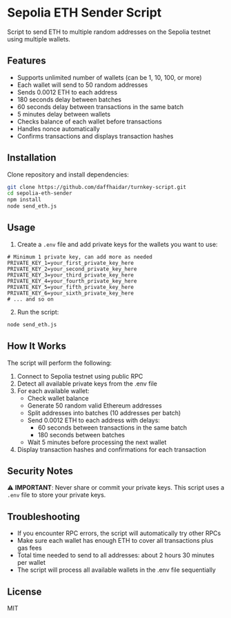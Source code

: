 # Sepolia ETH Sender Script

Script to send ETH to multiple random addresses on the Sepolia testnet using multiple wallets.

## Features

* Supports unlimited number of wallets (can be 1, 10, 100, or more)
* Each wallet will send to 50 random addresses
* Sends 0.0012 ETH to each address
* 180 seconds delay between batches
* 60 seconds delay between transactions in the same batch
* 5 minutes delay between wallets
* Checks balance of each wallet before transactions
* Handles nonce automatically
* Confirms transactions and displays transaction hashes

## Installation

Clone repository and install dependencies:

```bash
git clone https://github.com/daffhaidar/turnkey-script.git
cd sepolia-eth-sender
npm install
node send_eth.js
```

## Usage

1. Create a `.env` file and add private keys for the wallets you want to use:
```
# Minimum 1 private key, can add more as needed
PRIVATE_KEY_1=your_first_private_key_here
PRIVATE_KEY_2=your_second_private_key_here
PRIVATE_KEY_3=your_third_private_key_here
PRIVATE_KEY_4=your_fourth_private_key_here
PRIVATE_KEY_5=your_fifth_private_key_here
PRIVATE_KEY_6=your_sixth_private_key_here
# ... and so on
```

2. Run the script:
```bash
node send_eth.js
```

## How It Works

The script will perform the following:

1. Connect to Sepolia testnet using public RPC
2. Detect all available private keys from the .env file
3. For each available wallet:
   - Check wallet balance
   - Generate 50 random valid Ethereum addresses
   - Split addresses into batches (10 addresses per batch)
   - Send 0.0012 ETH to each address with delays:
     - 60 seconds between transactions in the same batch
     - 180 seconds between batches
   - Wait 5 minutes before processing the next wallet
4. Display transaction hashes and confirmations for each transaction

## Security Notes

⚠️ **IMPORTANT**: Never share or commit your private keys. This script uses a `.env` file to store your private keys.

## Troubleshooting

* If you encounter RPC errors, the script will automatically try other RPCs
* Make sure each wallet has enough ETH to cover all transactions plus gas fees
* Total time needed to send to all addresses: about 2 hours 30 minutes per wallet
* The script will process all available wallets in the .env file sequentially

## License

MIT 
